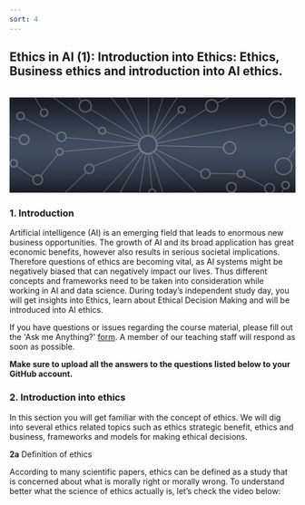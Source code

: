 ```yaml
---
sort: 4
---
```


## __Ethics in AI (1): Introduction into Ethics: Ethics, Business ethics and introduction into AI ethics.__
\
<img src="./images/datalab_banner.jpg" alt="Books banner" width="600"/>

### 1. Introduction

Artificial intelligence (AI) is an emerging field that leads to enormous new business opportunities. The growth of AI and its broad application has great economic benefits, however also results in serious societal implications. Therefore questions of ethics are becoming vital, as AI systems might be negatively biased that can negatively impact our lives. Thus different concepts and frameworks need to be taken into consideration while working in AI and data science. During today’s independent study day, you will get insights into Ethics,  learn about Ethical Decision Making and will be introduced into AI ethics.

If you have questions or issues regarding the course material, please fill out the 'Ask me Anything?' [form](https://adsai.buas.nl/Contact%20Us/AskMeAnything.html). A member of our teaching staff will respond as soon as possible.

__Make sure to upload all the answers to the questions listed below to your GitHub account.__

### 2. Introduction into ethics

In this section you will get familiar with the concept of ethics. We will dig into several ethics related topics such as ethics strategic benefit, ethics and business, frameworks and models for making ethical decisions.

__2a__ Definition of ethics

According to many scientific papers, ethics can be defined as a study that is concerned about what is morally right or morally wrong. To understand better what the science of ethics actually is, let’s check the video below:
